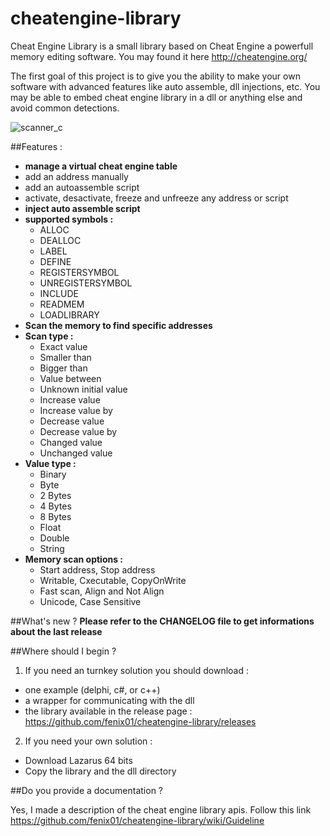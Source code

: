 cheatengine-library
===================

Cheat Engine Library is a small library based on Cheat Engine a powerfull memory editing software. You may found it here http://cheatengine.org/

The first goal of this project is to give you the ability to make your own software with advanced features like auto assemble, dll injections, etc. You may be able to embed cheat engine library in a dll or anything else and avoid common detections.

![scanner_c](https://cloud.githubusercontent.com/assets/5822286/3718740/268557f8-163a-11e4-8585-ad3105b28859.png)

##Features :
* **manage a virtual cheat engine table**
 * add an address manually
 * add an autoassemble script
 * activate, desactivate, freeze and unfreeze any address or script
* **inject auto assemble script**
 * **supported symbols :**
    * ALLOC
    * DEALLOC
    * LABEL
    * DEFINE
    * REGISTERSYMBOL
    * UNREGISTERSYMBOL
    * INCLUDE
    * READMEM
    * LOADLIBRARY
* **Scan the memory to find specific addresses**
 * **Scan type :**
    * Exact value
    * Smaller than
    * Bigger than
    * Value between
    * Unknown initial value
    * Increase value
    * Increase value by
    * Decrease value
    * Decrease value by
    * Changed value
    * Unchanged value
 * **Value type :**
    * Binary
    * Byte
    * 2 Bytes
    * 4 Bytes
    * 8 Bytes
    * Float
    * Double
    * String
  * **Memory scan options :**
    * Start address, Stop address
    * Writable, Cxecutable, CopyOnWrite
    * Fast scan, Align and Not Align
    * Unicode, Case Sensitive

##What's new ?
**Please refer to the CHANGELOG file to get informations about the last release**

##Where should I begin ?

1. If you need an turnkey solution you should download :
 * one example (delphi, c#, or c++)
 * a wrapper for communicating with the dll
 * the library available in the release page : https://github.com/fenix01/cheatengine-library/releases

2. If you need your own solution :
 * Download Lazarus 64 bits
 * Copy the library and the dll directory

##Do you provide a documentation ?

Yes, I made a description of the cheat engine library apis. Follow this link https://github.com/fenix01/cheatengine-library/wiki/Guideline
